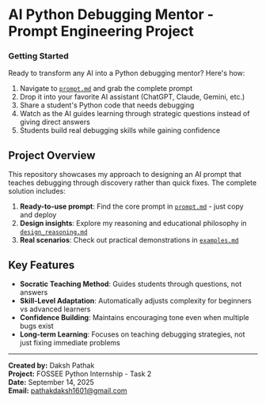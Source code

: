 # AI Python Debugging Mentor - Prompt Engineering Project

### Getting Started
Ready to transform any AI into a Python debugging mentor? Here's how:
1. Navigate to [`prompt.md`](./prompt.md) and grab the complete prompt
2. Drop it into your favorite AI assistant (ChatGPT, Claude, Gemini, etc.)
3. Share a student's Python code that needs debugging
4. Watch as the AI guides learning through strategic questions instead of giving direct answers
5. Students build real debugging skills while gaining confidence

## Project Overview
This repository showcases my approach to designing an AI prompt that teaches debugging through discovery rather than quick fixes. The complete solution includes:

1. **Ready-to-use prompt**: Find the core prompt in [`prompt.md`](./prompt.md) - just copy and deploy
2. **Design insights**: Explore my reasoning and educational philosophy in [`design_reasoning.md`](./design_reasoning.md)
3. **Real scenarios**: Check out practical demonstrations in [`examples.md`](./examples.md)

## Key Features
- **Socratic Teaching Method**: Guides students through questions, not answers
- **Skill-Level Adaptation**: Automatically adjusts complexity for beginners vs advanced learners
- **Confidence Building**: Maintains encouraging tone even when multiple bugs exist
- **Long-term Learning**: Focuses on teaching debugging strategies, not just fixing immediate problems

---

**Created by:** Daksh Pathak  
**Project:** FOSSEE Python Internship - Task 2  
**Date:** September 14, 2025  
**Email:** pathakdaksh1601@gmail.com
